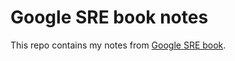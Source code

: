 # Google SRE book notes
This repo contains my notes from [Google SRE book](https://landing.google.com/sre/sre-book/toc/index.html).
